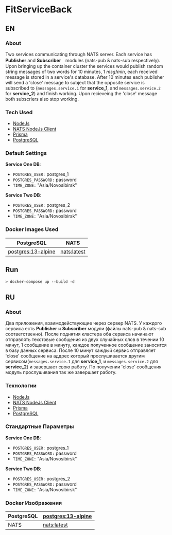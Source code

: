 # FitServiceBack

## EN

### About
Two services communicating through NATS server. Each service has __Publisher__ and __Subscriber__　modules (nats-pub & nats-sub respectively).  Upon bringing up the container cluster the services would publish random string messages of two words for 10 minutes, 1 _msg_/_min_, each received message is stored in a service's database. After 10 minutes each publisher will send a 'close' message to subject that the opposite service is subscribed to (`messages.service.1` for __service_1__, and `messages.service.2` for __service_2__) and finish working.  Upon recieveing the 'close' message both subscriers also stop working.

### Tech Used
 - [NodeJs](https://nodejs.org/en/)
 - [NATS NodeJs Client](https://github.com/nats-io/nats.js)
 - [Prisma](https://github.com/prisma/prisma)
 - [PostgreSQL](https://www.postgresql.org/)

### Default Settings
__Service One DB__:
- `POSTGRES_USER:` postgres_1
- `POSTGRES_PASSWORD:` password
- `TIME_ZONE:` "Asia/Novosibirsk"

__Service Two DB__:
- `POSTGRES_USER:` postgres_2
- `POSTGRES_PASSWORD:` password
- `TIME_ZONE:` "Asia/Novosibirsk"

### Docker Images Used
|PostgreSQL | NATS |
|-----------|---------|
|[postgres:13-alpine](https://hub.docker.com/_/postgres/)| [nats:latest](https://hub.docker.com/_/nats)|

## Run

```
> docker-compose up --build -d
```


## RU

### About
Два приложения, взаимодействующие через сервер NATS. У каждого сервиса есть  __Publisher__ и __Subscriber__ модули (файлы nats-pub & nats-sub соответственно).  После поднятия кластера оба сервиса начинают отправлять текстовые сообщения из двух случайных слов в течении 10 минут, 1 сообщение в минуту, каждое полученное сообщение заносится в базу данных сервиса.  После 10 минут каждый сервис отправляет 'close' сообщение на аддрес который прослушивается другим сервисом(`messages.service.1` для __service_1__, и `messages.service.2` для __service_2__) и завершает свою работу.  По получении 'close' сообщения модуль прослушивания так же завершает работу.

### Технологии
 - [NodeJs](https://nodejs.org/en/)
 - [NATS NodeJs Client](https://github.com/nats-io/nats.js)
 - [Prisma](https://github.com/prisma/prisma)
 - [PostgreSQL](https://www.postgresql.org/)

### Стандартные Параметры
__Service One DB__:
- `POSTGRES_USER:` postgres_1
- `POSTGRES_PASSWORD:` password
- `TIME_ZONE:` "Asia/Novosibirsk"

__Service Two DB__:
- `POSTGRES_USER:` postgres_2
- `POSTGRES_PASSWORD:` password
- `TIME_ZONE:` "Asia/Novosibirsk"

### Docker Изображения
|PostgreSQL | [postgres:13-alpine](https://hub.docker.com/_/postgres/)|
|-----------|---------|
|NATS | [nats:latest](https://hub.docker.com/_/nats)|


